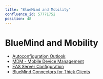 ```yaml
---
title: "BlueMind and Mobility"
confluence_id: 57771752
position: 48
---
```

# BlueMind and Mobility


- [Autoconfiguration Outlook](/Guide_de_l_administrateur/BlueMind_et_mobilité/Autoconfiguration_Outlook/)
- [MDM - Mobile Device Management](/Guide_de_l_administrateur/BlueMind_et_mobilité/MDM_Mobile_Device_Management/)
- [EAS Server Configuration](/Guide_de_l_administrateur/BlueMind_et_mobilité/Configuration_du_serveur_EAS/)
- [BlueMind Connectors for Thick Clients](/Guide_de_l_administrateur/BlueMind_et_mobilité/Les_connecteurs_BlueMind_pour_clients_lourds/)


